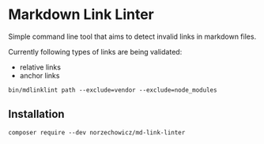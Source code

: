 # Markdown Link Linter

Simple command line tool that aims to detect invalid links in
markdown files.  

Currently following types of links are being validated:

* relative links
* anchor links

```console
bin/mdlinklint path --exclude=vendor --exclude=node_modules
```

## Installation

```console
composer require --dev norzechowicz/md-link-linter
```